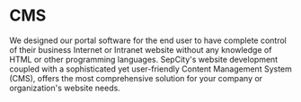 # CMS
We designed our portal software for the end user to have complete control of their business Internet or Intranet website without any knowledge of HTML or other programming languages. SepCity's website development coupled with a sophisticated yet user-friendly Content Management System (CMS), offers the most comprehensive solution for your company or organization's website needs.
